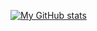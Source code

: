 
[![My GitHub stats](https://github-readme-stats.vercel.app/api?username=themrinmoy&hide=stars&count_private=true&show_icons=true)](https://github.com/anuraghazra/github-readme-stats)
